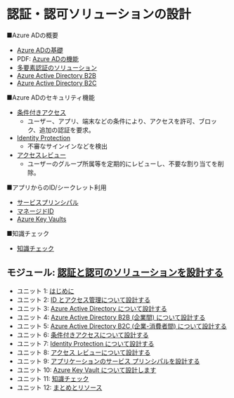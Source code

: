 # 認証・認可ソリューションの設計

<!--
  - [ID およびアクセス管理のベスト プラクティス](../AZ-304/mod04-01-id.md)
- [ID インフラストラクチャをセキュリティ保護するステップ](../AZ-304/mod04-03-secure-identity.md)
-->

■Azure ADの概要

- [Azure ADの基礎](../AzureAD/azure-ad.md)
- PDF: [Azure ADの機能](../AZ-500/pdf/mod1/Azure%20AD機能.pdf)
- [多要素認証のソリューション](../AZ-304/mod04-02-mfa.md)
- [Azure Active Directory B2B](../AZ-304/mod04-06-b2b.md)
- [Azure Active Directory B2C](../AZ-303/mod01-08-aad-b2c.md)

■Azure ADのセキュリティ機能

- [条件付きアクセス](../AZ-303/mod01-06-conditional-access.md)
  - ユーザー、アプリ、端末などの条件により、アクセスを許可、ブロック、追加の認証を要求。
- [Identity Protection](../AZ-500/mod01/mod01-03-idp.md)
  - 不審なサインインなどを検出
- [アクセスレビュー](../AZ-303/mod10-02-access-review.md)
  - ユーザーのグループ所属等を定期的にレビューし、不要な割り当てを削除。

■アプリからのID/シークレット利用

- [サービスプリンシパル](service-principal.md)
- [マネージドID](managed-id.md)
- [Azure Key Vaults](../AZ-303/mod11-02-keyvault.md)

■知識チェック

- [知識チェック](day1-lp01-m02-check.md)


## モジュール: [認証と認可のソリューションを設計する](https://docs.microsoft.com/ja-jp/learn/modules/design-authentication-authorization-solutions/)
- ユニット 1: [はじめに](https://docs.microsoft.com/ja-jp/learn/modules/design-authentication-authorization-solutions/1-introduction)
- ユニット 2: [ID とアクセス管理について設計する](https://docs.microsoft.com/ja-jp/learn/modules/design-authentication-authorization-solutions/2-design-for-identity-access-management)
- ユニット 3: [Azure Active Directory について設計する](https://docs.microsoft.com/ja-jp/learn/modules/design-authentication-authorization-solutions/3-design-for-azure-active-directory)
- ユニット 4: [Azure Active Directory B2B (企業間) について設計する](https://docs.microsoft.com/ja-jp/learn/modules/design-authentication-authorization-solutions/4-design-business-business)
- ユニット 5: [Azure Active Directory B2C (企業-消費者間) について設計する](https://docs.microsoft.com/ja-jp/learn/modules/design-authentication-authorization-solutions/5-design-business-customer)
- ユニット 6: [条件付きアクセスについて設計する](https://docs.microsoft.com/ja-jp/learn/modules/design-authentication-authorization-solutions/6-design-for-conditional-access)
- ユニット 7: [Identity Protection について設計する](https://docs.microsoft.com/ja-jp/learn/modules/design-authentication-authorization-solutions/7-design-for-identity-protection)
- ユニット 8: [アクセス レビューについて設計する](https://docs.microsoft.com/ja-jp/learn/modules/design-authentication-authorization-solutions/8-design-for-access-reviews)
- ユニット 9: [アプリケーションのサービス プリンシパルを設計する](https://docs.microsoft.com/ja-jp/learn/modules/design-authentication-authorization-solutions/9-design-service-principals)
- ユニット 10: [Azure Key Vault について設計します](https://docs.microsoft.com/ja-jp/learn/modules/design-authentication-authorization-solutions/10-design-for-azure-key-vault)
- ユニット 11: [知識チェック](https://docs.microsoft.com/ja-jp/learn/modules/design-authentication-authorization-solutions/11-knowledge-check)
- ユニット 12: [まとめとリソース](https://docs.microsoft.com/ja-jp/learn/modules/design-authentication-authorization-solutions/12-summary-resources)
